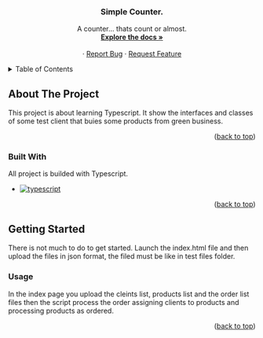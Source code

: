<a name="readme-top"></a>

<div align="center">

  <h3 align="center">Simple Counter.</h3>

  <p align="center">
    A counter... thats count or almost.
    <br />
    <a href=""><strong>Explore the docs »</strong></a>
    <br />
    <br />
    ·
    <a href="">Report Bug</a>
    ·
    <a href="">Request Feature</a>
  </p>
</div>



<!-- TABLE OF CONTENTS -->
<details>
  <summary>Table of Contents</summary>
  <ol>
    <li>
      <a href="#about-the-project">About The Project</a>
      <ul>
        <li><a href="#built-with">Built With</a></li>
      </ul>
    </li>
    <li>
      <a href="#getting-started">Getting Started</a>
      <ul>
        <li><a href="#built-with">Usage</a></li>
      </ul>
    </li>
  </ol>
</details>

## About The Project

This project is about learning Typescript.
It show the interfaces and classes of some test client that buies some products from green business.

<p align="right">(<a href="#readme-top">back to top</a>)</p>

### Built With

All project is builded with Typescript.

* [![typescript][typescript]][typescript-url]

<p align="right">(<a href="#readme-top">back to top</a>)</p>

## Getting Started

There is not much to do to get started. 
Launch the index.html file and then upload the files in json format, the filed must be like in test files folder.

### Usage

In the index page you upload the cleints list, products list and the order list files then the script process the order assigning clients to products
and processing products as ordered.

<p align="right">(<a href="#readme-top">back to top</a>)</p>


<!--variables-->
[typescript]: https://img.shields.io/badge/Typecript-grey?style=for-the-badge&logo=typescript
[typescript-url]: https://www.typescriptlang.org/